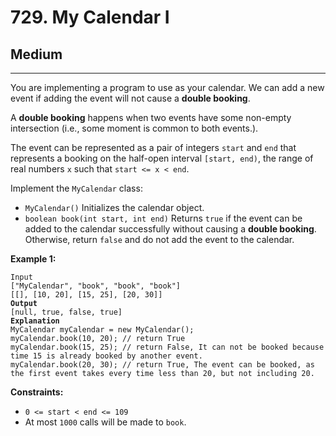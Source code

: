 # 729. My Calendar I

## Medium

***

You are implementing a program to use as your calendar. We can add a new event if adding the event will not cause a **double booking**.

A **double booking** happens when two events have some non-empty intersection (i.e., some moment is common to both events.).

The event can be represented as a pair of integers `start` and `end` that represents a booking on the half-open interval `[start, end)`, the range of real numbers `x` such that `start <= x < end`.

Implement the `MyCalendar` class:

* `MyCalendar()` Initializes the calendar object.
* `boolean book(int start, int end)` Returns `true` if the event can be added to the calendar successfully without causing a **double booking**. Otherwise, return `false` and do not add the event to the calendar.

&#x20;

**Example 1:**

<pre><code>Input
["MyCalendar", "book", "book", "book"]
[[], [10, 20], [15, 25], [20, 30]]
<strong>Output
</strong>[null, true, false, true]
<strong>Explanation
</strong>MyCalendar myCalendar = new MyCalendar();
myCalendar.book(10, 20); // return True
myCalendar.book(15, 25); // return False, It can not be booked because time 15 is already booked by another event.
myCalendar.book(20, 30); // return True, The event can be booked, as the first event takes every time less than 20, but not including 20.</code></pre>

&#x20;

**Constraints:**

* `0 <= start < end <= 109`
* At most `1000` calls will be made to `book`.
